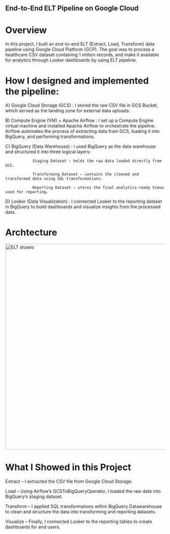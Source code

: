 ## End-to-End ELT Pipeline on Google Cloud
# Overview

In this project, I built an end-to-end ELT (Extract, Load, Transform) data pipeline using Google Cloud Platform (GCP).
The goal was to process a healthcare CSV dataset containing 1 million records, and make it available for analytics through Looker dashboards by using ELT pipeline.

# How I designed and implemented the pipeline:

  A) Google Cloud Storage (GCS) : I stored the raw CSV file in GCS Bucket, which served as the landing zone for external data uploads.

  B) Compute Engine (VM) + Apache Airflow : I set up a Compute Engine virtual machine and installed Apache Airflow to orchestrate the pipeline.
  Airflow automates the process of extracting data from GCS, loading it into BigQuery, and performing transformations.

  C) BigQuery (Data Warehouse) : I used BigQuery as the data warehouse and structured it into three logical layers:

                Staging Dataset – holds the raw data loaded directly from GCS.

                Transforming Dataset – contains the cleaned and transformed data using SQL transformations.

                Reporting Dataset – stores the final analytics-ready Views used for reporting.

  D) Looker (Data Visualization) : I connected Looker to the reporting dataset in BigQuery to build dashboards and visualize insights from the processed data.

# Archtecture
<img width="1201" height="651" alt="ELT drawio" src="https://github.com/user-attachments/assets/63608b40-2350-4929-984f-f87300bbb79b" />



# What I Showed in this Project

  Extract – I extracted the CSV file from Google Cloud Storage.

  Load – Using Airflow’s GCSToBigQueryOperator, I loaded the raw data into BigQuery’s staging dataset.

  Transform – I applied SQL transformations within BigQuery Datawarehouse to clean and structure the data into transforming and reporting datasets.

  Visualize – Finally, I connected Looker to the reporting tables to create dashboards for end users.
